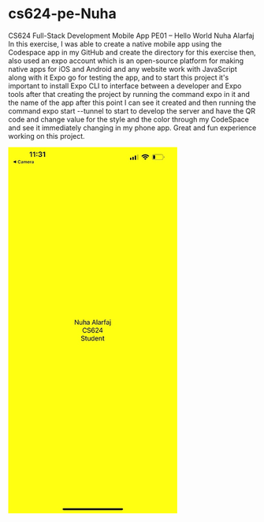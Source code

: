 # cs624-pe-Nuha
CS624 Full-Stack Development Mobile App
PE01 – Hello World
Nuha Alarfaj
In this exercise, I was able to create a native mobile app using the Codespace app in my GitHub and create the directory for this exercise then, also used an expo account which is an open-source platform for making native apps for iOS and Android and any website work with JavaScript along with it Expo go for testing the app, and to start this project it's important to install Expo CLI to interface between a developer and Expo tools after that creating the project by running the command expo in it and the name of the app after this point I can see it created and then running the command expo start --tunnel to start to develop the server and have the QR code and change value for the style and the color through my CodeSpace and see it immediately changing in my phone app. Great and fun experience working on this project.
 
![Alt text](image-1.png)